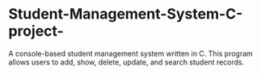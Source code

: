 # Student-Management-System-C-project-
A console-based student management system written in C. This program allows users to add, show, delete, update, and search student records.
